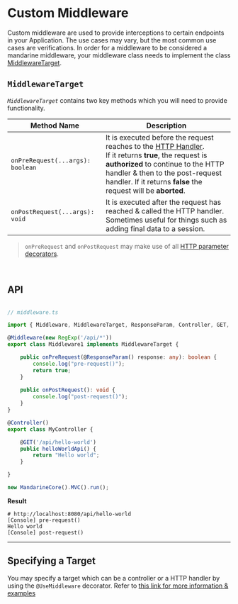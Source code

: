 # Custom Middleware
Custom middleware are used to provide interceptions to certain endpoints in your Application. The use cases may vary, but the most common use cases are verifications.
In order for a middleware to be considered a mandarine middleware, your middleware class needs to implement the class [MiddlewareTarget](https://doc.deno.land/https/raw.githubusercontent.com/mandarineorg/mandarinets/master/main-core/components/middleware-component/middlewareTarget.ts).

## `MiddlewareTarget`
_`MiddlewareTarget`_ contains two key methods which you will need to provide functionality.

| Method Name | Description |
| ----------- | ----------- |
| `onPreRequest(...args): boolean` | It is executed before the request reaches to the [HTTP Handler](/docs/mandarine/http-handlers). <br> If it returns **true**, the request is **authorized** to continue to the HTTP handler & then to the post-request handler. If it returns **false** the request will be **aborted**.
| `onPostRequest(...args): void` | It is executed after the request has reached & called the HTTP handler. <br> Sometimes useful for things such as adding final data to a session.

> `onPreRequest` and `onPostRequest` may make use of all [HTTP parameter decorators](/docs/mandarine/http-handlers).

&nbsp;

## API

```typescript

// middleware.ts

import { Middleware, MiddlewareTarget, ResponseParam, Controller, GET, MandarineCore } from "https://deno.land/x/mandarinets@v2.1.6/mod.ts";

@Middleware(new RegExp('/api/*'))
export class Middleware1 implements MiddlewareTarget {

    public onPreRequest(@ResponseParam() response: any): boolean {
        console.log("pre-request()");
        return true;
    }
    
    public onPostRequest(): void {
        console.log("post-request()");
    }
}

@Controller()
export class MyController {

    @GET('/api/hello-world')
    public helloWorldApi() {
        return "Hello world";
    }

}

new MandarineCore().MVC().run();
```

**Result**

```http request
# http://localhost:8080/api/hello-world
[Console] pre-request()
Hello world
[Console] post-request()
```

------------

## Specifying a Target
You may specify a target which can be a controller or a HTTP handler by using the `@UseMiddleware` decorator. Refer to [this link for more information & examples](/docs/mandarine/use-middleware-decorator)